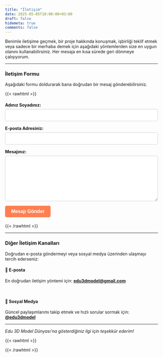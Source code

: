```yaml
---
title: "İletişim"
date: 2025-05-05T10:00:00+03:00
draft: false
hidemeta: true
comments: false
---
```


Benimle iletişime geçmek, bir proje hakkında konuşmak, işbirliği teklif etmek veya sadece bir merhaba demek için aşağıdaki yöntemlerden size en uygun olanını kullanabilirsiniz. Her mesaja en kısa sürede geri dönmeye çalışıyorum.

---

### İletişim Formu

Aşağıdaki formu doldurarak bana doğrudan bir mesaj gönderebilirsiniz.

{{< rawhtml >}}
<form
  action="https://formspree.io/f/xnnvoyvj"  <-- BURAYI KENDİ URL'N İLE DEĞİŞTİR
  method="POST"
>
  <label>
    Adınız Soyadınız:
    <input type="text" name="name" required>
  </label>
  <label>
    E-posta Adresiniz:
    <input type="email" name="email" required>
  </label>
  <label>
    Mesajınız:
    <textarea name="message" required></textarea>
  </label>
  <button type="submit">Mesajı Gönder</button>
</form>
{{< /rawhtml >}}

---

### Diğer İletişim Kanalları

Doğrudan e-posta göndermeyi veya sosyal medya üzerinden ulaşmayı tercih ederseniz:

#### 📧 E-posta
En doğrudan iletişim yöntemi için:
**[edu3dmodel@gmail.com](mailto:edu3dmodel@gmail.com)**

<br>

#### 💬 Sosyal Medya
Güncel paylaşımlarımı takip etmek ve hızlı sorular sormak için:
**[@edu3dmodel](https://www.instagram.com/edu3dmodel/)**

---

*Edu 3D Model Dünyası'na gösterdiğiniz ilgi için teşekkür ederim!*

{{< rawhtml >}}
<style>
    form {
        display: flex;
        flex-direction: column;
        gap: 15px;
        max-width: 600px;
        margin: 20px 0;
    }
    form label {
        display: flex;
        flex-direction: column;
        font-weight: bold;
    }
    form input, form textarea {
        padding: 10px;
        margin-top: 5px;
        border: 1px solid #ccc;
        border-radius: 5px;
        font-size: 1rem;
    }
    form textarea {
        min-height: 150px;
    }
    form button {
        padding: 10px 20px;
        border: none;
        border-radius: 5px;
        background-color: #FF7F50;
        color: white;
        font-size: 1rem;
        font-weight: bold;
        cursor: pointer;
        align-self: flex-start;
    }
    form button:hover {
        background-color: #E57345;
    }
</style>
{{< /rawhtml >}}